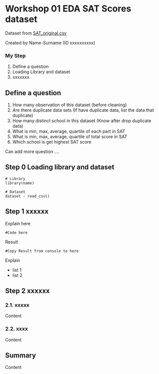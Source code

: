 # Workshop 01 EDA SAT Scores dataset

Dataset from [SAT_original.csv](httpsraw.githubusercontent.comsafesit23INT214-StatisticsmaindatasetsSAT_original.csv)

Created by Name-Surname (ID xxxxxxxxxx)

### My Step
1. Define a question
2. Loading Library and dataset
3. xxxxxxx

## Define a question

1. How many observation of this dataset (before cleaning) 
2. Are there duplicate data sets  (If have duplicate data, list the data that duplicate)
3. How many distinct school in this dataset  (Know after drop duplicate data)
4. What is min, max, average, quartile of each part in SAT 
5. What is min, max, average, quartile of total score in SAT 
6. Which school is get highest SAT score 

Can add more question ....

## Step 0 Loading library and dataset

```
# Library
library(name)

# Dataset
dataset - read_csv()
```

## Step 1 xxxxxx

Explain here

```
#Code here
```

Result

```
#Copy Result from console to here
```

Explain

- list 1
- list 2

## Step 2 xxxxxx

### 2.1. xxxxx
Content

### 2.2. xxxx
Content

## Summary
Content
